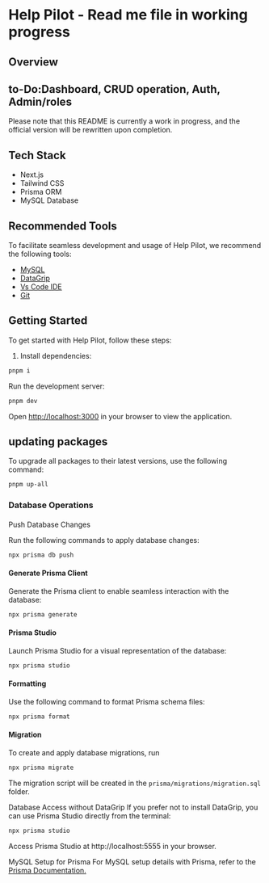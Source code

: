 # Help Pilot - Read me file in working progress

## Overview

## to-Do:Dashboard, CRUD operation, Auth, Admin/roles

Please note that this README is currently a work in progress, and the official version will be rewritten upon completion.

## Tech Stack

- Next.js
- Tailwind CSS
- Prisma ORM
- MySQL Database

## Recommended Tools

To facilitate seamless development and usage of Help Pilot, we recommend the following tools:

- [MySQL](https://dev.mysql.com/downloads/mysql/)
- [DataGrip](https://www.jetbrains.com/datagrip/)
- [Vs Code IDE](https://code.visualstudio.com/)
- [Git](https://git-scm.com/)

## Getting Started

To get started with Help Pilot, follow these steps:

1. Install dependencies:

```bash
pnpm i
```

Run the development server:

```sh
pnpm dev
```

Open [http://localhost:3000](http://localhost:3000) in your browser to view the application.

## updating packages

To upgrade all packages to their latest versions, use the following command:

```sh
pnpm up-all
```

### Database Operations

####

Push Database Changes

Run the following commands to apply database changes:

```sh
npx prisma db push
```

#### Generate Prisma Client

Generate the Prisma client to enable seamless interaction with the database:

```sh
npx prisma generate
```

#### Prisma Studio

Launch Prisma Studio for a visual representation of the database:

```sh
npx prisma studio
```

#### Formatting

Use the following command to format Prisma schema files:

```sh
npx prisma format
```

#### Migration

To create and apply database migrations, run

```sh
npx prisma migrate
```

The migration script will be created in the `prisma/migrations/migration.sql` folder.

Database Access without DataGrip
If you prefer not to install DataGrip, you can use Prisma Studio directly from the terminal:

```sh
npx prisma studio
```

Access Prisma Studio at http://localhost:5555 in your browser.

MySQL Setup for Prisma
For MySQL setup details with Prisma, refer to the [Prisma Documentation.](https://www.prisma.io/docs/concepts/database-connectors/mysql)
